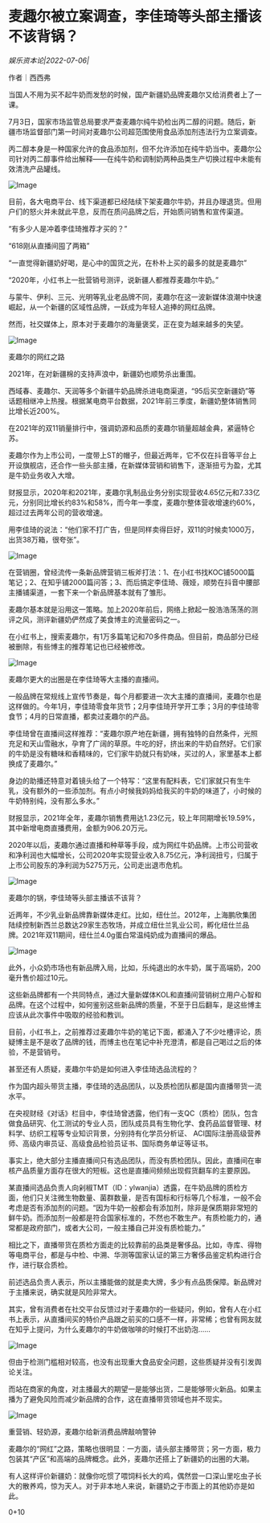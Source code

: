 # 麦趣尔被立案调查，李佳琦等头部主播该不该背锅？

*娱乐资本论|2022-07-06|*

作者｜西西弗

当国人不用为买不起牛奶而发愁的时候，国产新疆奶品牌麦趣尔又给消费者上了一课。

7月3日，国家市场监管总局要求严查麦趣尔纯牛奶检出丙二醇的问题。随后，新疆市场监督部门第一时间对麦趣尔公司超范围使用食品添加剂违法行为立案调查。

丙二醇本身是一种国家允许的食品添加剂，但不允许添加在纯牛奶当中。麦趣尔公司针对丙二醇事件给出解释——在纯牛奶和调制奶两种品类生产切换过程中未能有效清洗产品罐线。

![Image](https://p3.toutiaoimg.com/img/tos-cn-i-qvj2lq49k0/a67f5ff5d6944c279e26c2dc49dc8010~tplv-tt-shrink:640:0.image)

目前，各大电商平台、线下渠道都已经陆续下架麦趣尔牛奶，并且办理退货。但用户们的怒火并未就此平息，反而在质问品牌之后，开始质问销售和宣传渠道。

“有多少人是冲着李佳琦推荐才买的？”

“618刚从直播间囤了两箱”

“一直觉得新疆奶好喝，是心中的国货之光，在朴朴上买的最多的就是麦趣尔”

“2020年，小红书上一批营销号测评，说新疆人都推荐麦趣尔牛奶。”

与蒙牛、伊利、三元、光明等乳业老品牌不同，麦趣尔在这一波新媒体浪潮中快速崛起，从一个新疆的区域性品牌，一跃成为年轻人追捧的网红品牌。

然而，社交媒体上，原本对于麦趣尔的海量褒奖，正在变为越来越多的失望。

![Image](https://p6.toutiaoimg.com/img/tos-cn-i-qvj2lq49k0/3a63fae864c74c0aa8a791d1e84e6458~tplv-tt-shrink:640:0.image)

麦趣尔的网红之路

2021年，在对新疆棉的支持声浪中，新疆奶也顺势杀出重围。

西域春、麦趣尔、天润等多个新疆牛奶品牌杀进电商渠道，“95后买空新疆奶”等话题相继冲上热搜。根据某电商平台数据，2021年前三季度，新疆奶整体销售同比增长近200%。

在2021年的双11销量排行中，强调奶源和品质的麦趣尔销量超越金典，紧逼特仑苏。

麦趣尔作为上市公司，一度带上ST的帽子，但最近两年，它不仅在抖音等平台上开设旗舰店，还合作一些头部主播，在新媒体营销和销售下，逐渐扭亏为盈，尤其是牛奶业务收入大增。

财报显示，2020年和2021年，麦趣尔乳制品业务分别实现营收4.65亿元和7.33亿元，分别同比增长约83%和58%，而今年一季度，麦趣尔整体营收增速约60%，超过过去两年公司的营收增速。

用李佳琦的说法：“他们家不打广告，但是同样卖得巨好，双11的时候卖1000万，出货38万箱，很夸张”。

![Image](https://p26.toutiaoimg.com/img/tos-cn-i-qvj2lq49k0/91b632d57df94ee1b9821beea19119b0~tplv-tt-shrink:640:0.image)

在营销圈，曾经流传一条新品牌营销三板斧打法：1、在小红书找KOC铺5000篇笔记；2、在知乎铺2000篇问答；3、而后搞定李佳琦、薇娅，顺势在抖音中腰部主播铺渠道，一套下来一个新品牌基本就有了雏形。

麦趣尔基本就是沿用这一策略。加上2020年前后，网络上掀起一股浩浩荡荡的测评之风，测评新疆奶俨然成了美食博主的流量密码之一。

在小红书上，搜索麦趣尔，有1万多篇笔记和70多件商品。但目前，商品部分已经被删除，有些博主的推荐笔记也已经被修改。

![Image](https://p26.toutiaoimg.com/img/tos-cn-i-qvj2lq49k0/2a011338ee074cb4a2d357e1311c0599~tplv-tt-shrink:640:0.image)

麦趣尔更大的出圈是在李佳琦等大主播的直播间。

一般品牌在常规线上宣传节奏是，每个月都要进一次大主播的直播间，麦趣尔也是这样做的。今年1月，李佳琦零食年货节；2月李佳琦开学开工季；3月的李佳琦零食节；4月的日常直播，都卖过麦趣尔的产品。

李佳琦曾在直播间这样推荐：“麦趣尔原产地在新疆，拥有独特的自然条件，光照充足和天山雪融水，孕育了广阔的草原。牛吃的好，挤出来的牛奶自然好。它们家的牛奶是没有糖味和香精味的，它们家牛奶就只有奶味，买过的人，家里基本上都换成了麦趣尔。”

身边的助播还特意对着镜头给了一个特写：“这里有配料表，它们家就只有生牛乳，没有额外的一些添加剂。有点小时候我妈妈给我买的牛奶的味道了，小时候的牛奶特别纯，没有那么多水。”

财报显示，2021年全年，麦趣尔销售费用达1.23亿元，较上年同期增长19.59%，其中新增电商直播费用，金额为906.20万元。

2020年以后，麦趣尔通过直播和种草等手段，成为网红牛奶品牌。上市公司营收和净利润也大幅增长，公司2020年实现营业收入8.75亿元，净利润扭亏，归属于上市公司股东的净利润为5275万元，公司走出退市危机。

![Image](https://p9.toutiaoimg.com/img/tos-cn-i-qvj2lq49k0/486435ce3cf943b6bdb5f5c9e1522f9e~tplv-tt-shrink:640:0.image)

麦趣尔的锅，李佳琦等头部主播该不该背？

近两年，不少乳业新品牌靠新媒体走红。比如，纽仕兰。2012年，上海鹏欣集团陆续控制新西兰总数达29家生态牧场，并成立纽仕兰乳业公司，孵化纽仕兰品牌。2021年双11期间，纽仕兰4.0g蛋白常温纯奶成为直播间的爆品。

![Image](https://p3.toutiaoimg.com/img/tos-cn-i-qvj2lq49k0/8199d33ef58049b1a30380b7ac66281f~tplv-tt-shrink:640:0.image)

此外，小众奶市场也有新品牌入局，比如，乐纯退出的水牛奶，属于高端奶，200毫升售价超过10元。

这些新品牌都有一个共同特点，通过大量新媒体KOL和直播间营销树立用户心智和品牌。在这个过程中，如何鉴别这些新品牌的质量，不至于日后翻车，是这些博主应该从此次事件中吸取的经验和教训。

目前，小红书上，之前推荐过麦趣尔牛奶的笔记下面，都涌入了不少吐槽评论，质疑博主是不是收了品牌的钱，而博主也在笔记中补充澄清，都是自己喝过之后的体验，不是营销号。

甚至还有人质疑，麦趣尔牛奶是如何进入李佳琦选品流程的？

作为国内超头带货主播，李佳琦的选品团队，以及质检团队都是国内直播带货一流水平。

在央视财经《对话》栏目中，李佳琦曾透露，他们有一支QC（质检）团队，包含做食品研究、化工测试的专业人员，团队成员具有生物化学、食药品监督管理、材料学、纺织工程等专业知识背景，分别持有化学员分析证、 ACI国际注册高级营养师、高级内审员证、高级食品检验员证书、国际商务单证等证书。

事实上，绝大部分主播直播间只有选品团队，而没有质检团队。因此，直播间在审核产品质量方面存在很大的短板。这也是直播间频频出现假货翻车的主要原因。

某直播间选品负责人向剁椒TMT（ID：ylwanjia）透露，在牛奶品牌的质检方面，他们只关注微生物数量、菌群数量，是否有国标和行标等几个标准，一般不会考虑是否有添加剂的问题。“因为牛奶一般都会有添加剂，除非是保质期非常短的鲜牛奶。而添加剂一般都是符合国家标准的，不然也不敢生产。有质检能力的，通常都是政府部门，或者大公司，一般主播自己并没有质检能力。”

相比之下，直播带货在质检方面走的比较靠前的品类是奢侈品。比如，寺库、得物等电商平台，都是与中检、中溯、华测等国家认证的第三方奢侈品鉴定机构进行合作，进行联合质检。

前述选品负责人表示，所以主播能做的就是卖大牌，多少有点品质保障。新品牌对于主播来说，确实就是风险非常大。

其实，曾有消费者在社交平台反馈过对于麦趣尔的一些疑问，例如，曾有人在小红书上表示，从直播间买的特价产品跟之前买的口感不一样，非常稀；也曾有网友就在知乎上提问，为什么麦趣尔的牛奶做咖啡的时候打不出奶泡……

![Image](https://p6.toutiaoimg.com/img/tos-cn-i-qvj2lq49k0/d2c1eee3bbe34b1ca3ae36e8e4da2556~tplv-tt-shrink:640:0.image)

但由于检测门槛相对较高，也没有出现重大食品安全问题，这些质疑并没有引发舆论关注。

而站在商家的角度，对主播最大的期望一是能够出货，二是能够带火新品。如果主播为了避免风险而减少新品牌的合作，这在直播带货领域也并不现实。

![Image](https://p3.toutiaoimg.com/img/tos-cn-i-qvj2lq49k0/a0740a85296e40069652ce380d12165f~tplv-tt-shrink:640:0.image)

重营销、轻奶源，麦趣尔给新消费品牌敲响警钟

麦趣尔的“网红”之路，策略也很明显：一方面，请头部主播带货；另一方面，极力包装其“产区”和高端的品牌概念。此外，麦趣尔还搭上了新疆奶的出圈的大潮。

有人这样评价新疆奶：就像你吃惯了喂饲料长大的鸡，偶然尝一口深山里吃虫子长大的散养鸡，惊为天人。对于非本地人来说，新疆奶之于市面上的其他奶亦是如此。

0+10

